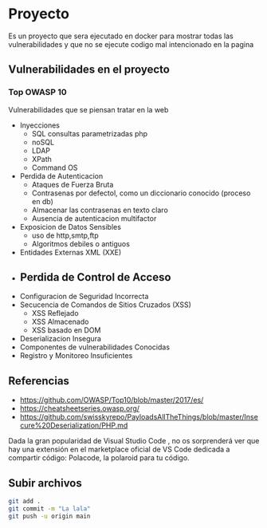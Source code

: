 # Proyecto

Es un proyecto que sera ejecutado en docker para mostrar todas las vulnerabilidades y que no se ejecute codigo mal intencionado en la pagina


## Vulnerabilidades en el proyecto

### Top OWASP 10

Vulnerabilidades que se piensan tratar en la web

- Inyecciones
    - SQL
        consultas parametrizadas php
    - noSQL
    - LDAP
    - XPath
    - Command OS
- Perdida de Autenticacion
    - Ataques de Fuerza Bruta
    - Contrasenas por defectol, como un diccionario conocido (proceso en db)
    - Almacenar las contrasenas en texto claro
    - Ausencia de autenticacion multifactor
- Exposicion de Datos Sensibles
    - uso de http,smtp,ftp
    - Algoritmos debiles o antiguos
- Entidades Externas XML (XXE)
- Perdida de Control de Acceso
    - 
- Configuracion de Seguridad Incorrecta
- Secucencia de Comandos de Sitios Cruzados (XSS)
    - XSS Reflejado
    - XSS Almacenado 
    - XSS basado en DOM
- Deserializacion Insegura
- Componentes de vulnerabilidades Conocidas
- Registro y Monitoreo Insuficientes


## Referencias

- https://github.com/OWASP/Top10/blob/master/2017/es/
- https://cheatsheetseries.owasp.org/
- https://github.com/swisskyrepo/PayloadsAllTheThings/blob/master/Insecure%20Deserialization/PHP.md


Dada la gran popularidad de Visual Studio Code , no os sorprenderá ver que hay una extensión en el marketplace oficial de VS Code dedicada a compartir código: Polacode, la polaroid para tu código.

## Subir archivos

```bash
git add .
git commit -m "La lala"
git push -u origin main
```